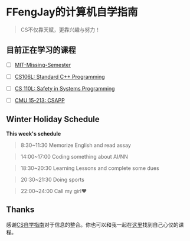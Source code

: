 # FFengJay的计算机自学指南

> CS不仅靠天赋，更靠兴趣与努力！

## 目前正在学习的课程

- [ ] [MIT-Missing-Semester](https://missing.csail.mit.edu/)

- [ ] [CS106L: Standard C++ Programming](http://web.stanford.edu/class/cs106l/)

- [ ] [CS 110L: Safety in Systems Programming](https://reberhardt.com/cs110l/spring-2020/)

- [ ] [CMU 15-213: CSAPP](http://csapp.cs.cmu.edu/)

## Winter Holiday Schedule

**This week's schedule**

> 8:30~11:30  Memorize English and read assay

> 14:00~17:00 Coding something about AI/NN

> 18:30~20:30 Learning Lessons and complete some dues

> 20:30~21:30 Doing sports

> 22:00~24:00 Call my girl♥ 

## Thanks

感谢[CS自学指南](https://github.com/PKUFlyingPig/cs-self-learning)对于信息的整合。你也可以和我一起在[这里](https://csdiy.wiki/)找到自己心仪的课程。

